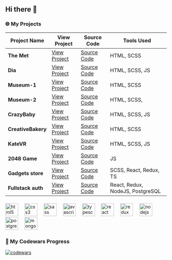 ## Hi there 👋

### 🌐 My Projects

| Project Name   | View Project                                              | Source Code                                             | Tools Used                  |
| -------------- | ---------------------------------------------------------- | ------------------------------------------------------ | --------------------------- |
| **The Met**    | [View Project](https://bezushk0.github.io/the-met_landing/) | [Source Code](https://github.com/Bezushk0/the-met_landing) | HTML, SCSS       |
| **Dia**        | [View Project](https://bezushk0.github.io/Dia)             | [Source Code](https://github.com/Bezushk0/Dia)            | HTML, SCSS, JS       |
| **Museum-1**   | [View Project](https://bezushk0.github.io/Museum-1/)       | [Source Code](https://github.com/Bezushk0/Museum-1)       | HTML, SCSS       |
| **Museum-2**   | [View Project](https://bezushk0.github.io/Museum-2/)       | [Source Code](https://github.com/Bezushk0/Museum-2)       | HTML, SCSS,        |
| **CrazyBaby**  | [View Project](https://bezushk0.github.io/CrazyBaby/)      | [Source Code](https://github.com/Bezushk0/CrazyBaby/)     | HTML, SCSS, JS |
| **CreativeBakery** | [View Project](https://bezushk0.github.io/CreativeBakery/) | [Source Code](https://github.com/Bezushk0/CreativeBakery) | HTML, SCSS |
| **KateVR**     | [View Project](https://bezushk0.github.io/KateVR/)         | [Source Code](https://github.com/Bezushk0/KateVR/)        | HTML, SCSS, JS |
| **2048 Game**     | [View Project](https://bezushk0.github.io/2048_game_js/)         | [Source Code](https://github.com/Bezushk0/2048_game_js)        | JS |
| **Gadgets store**     | [View Project](https://bezushk0.github.io/Gadgets-store)         | [Source Code](https://github.com/Bezushk0/Gadgets-store)        | SCSS, React, Redux, TS|
| **Fullstack auth**     | [View Project](https://fullstack-auth-app-client.vercel.app/)         | [Source Code](https://github.com/Bezushk0/fullstack_auth-app)        | React, Redux, NodeJS, PostgreSQL|
   

###

<div align="left">
  <img src="https://cdn.jsdelivr.net/gh/devicons/devicon/icons/html5/html5-original.svg" height="40" alt="html5 logo"  />
  <img width="12" />
  <img src="https://cdn.jsdelivr.net/gh/devicons/devicon/icons/css3/css3-original.svg" height="40" alt="css3 logo"  />
  <img width="12" />
  <img src="https://cdn.jsdelivr.net/gh/devicons/devicon/icons/sass/sass-original.svg" height="40" alt="sass logo"  />
  <img width="12" />
  <img src="https://cdn.jsdelivr.net/gh/devicons/devicon/icons/javascript/javascript-original.svg" height="40" alt="javascript logo"  />
  <img width="12" />
  <img src="https://cdn.jsdelivr.net/gh/devicons/devicon/icons/typescript/typescript-original.svg" height="40" alt="typescript logo"  />
  <img width="12" />
  <img src="https://cdn.jsdelivr.net/gh/devicons/devicon/icons/react/react-original.svg" height="40" alt="react logo"  />
  <img width="12" />
  <img src="https://cdn.jsdelivr.net/gh/devicons/devicon/icons/redux/redux-original.svg" height="40" alt="redux logo"  />
  <img width="12" />
  <img src="https://cdn.jsdelivr.net/gh/devicons/devicon/icons/nodejs/nodejs-original.svg" height="40" alt="nodejs logo"  />
  <img width="12" />
  <img src="https://cdn.jsdelivr.net/gh/devicons/devicon/icons/postgresql/postgresql-original.svg" height="40" alt="postgresql logo"  />
  <img width="12" />
  <img src="https://cdn.jsdelivr.net/gh/devicons/devicon/icons/mongodb/mongodb-original.svg" height="40" alt="mongodb logo"  />
</div>

###

###

###

### 📜 My Codewars Progress

[![codewars](https://www.codewars.com/users/Bezushk0/badges/large)](https://www.codewars.com/users/Bezushk0)

<!--
**Bezushk0/bezushk0** is a ✨ _special_ ✨ repository because its `README.md` (this file) appears on your GitHub profile.

Here are some ideas to get you started:

- 🔭 I’m currently working on ...
- 🌱 I’m currently learning ...
- 👯 I’m looking to collaborate on ...
- 🤔 I’m looking for help with ...
- 💬 Ask me about ...
- 📫 How to reach me: ...
- 😄 Pronouns: ...
- ⚡ Fun fact: ...
-->
